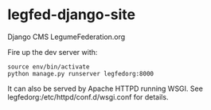 # legfed-django-site
Django CMS LegumeFederation.org

Fire up the dev server with:
```
source env/bin/activate
python manage.py runserver legfedorg:8000
```
It can also be served by Apache HTTPD running WSGI. See legfedorg:/etc/httpd/conf.d/wsgi.conf for details.
